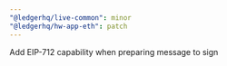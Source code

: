 ```yaml
---
"@ledgerhq/live-common": minor
"@ledgerhq/hw-app-eth": patch
---
```


Add EIP-712 capability when preparing message to sign

